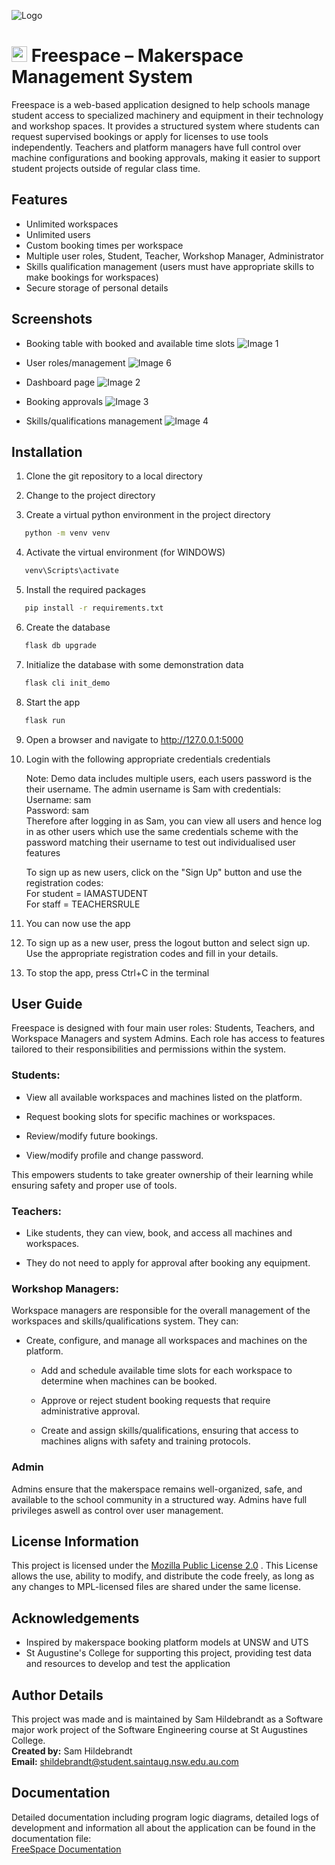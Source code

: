 
![Logo](https://github.com/SHildebrandt4472/FreeSpace/blob/main/logo.png?raw=true)

# <img src = "https://github.com/SHildebrandt4472/FreeSpace/blob/main/app/static/icons/logo.svg" height = 25px> Freespace – Makerspace Management System

Freespace is a web-based application designed to help schools manage student access to specialized machinery and equipment in their technology and workshop spaces. It provides a structured system where students can request supervised bookings or apply for licenses to use tools independently. Teachers and platform managers have full control over machine configurations and booking approvals, making it easier to support student projects outside of regular class time.

## Features

- Unlimited workspaces
- Unlimited users
- Custom booking times per workspace
- Multiple user roles, Student, Teacher, Workshop Manager, Administrator
- Skills qualification management (users must have appropriate skills to make bookings for workspaces)
- Secure storage of personal details

## Screenshots

* Booking table with booked and available time slots
![Image 1](https://github.com/SHildebrandt4472/FreeSpace/blob/main/Screenshots/readme_1.png)

* User roles/management
![Image 6](https://github.com/SHildebrandt4472/FreeSpace/blob/main/Screenshots/readme_6.png)

* Dashboard page
![Image 2](https://github.com/SHildebrandt4472/FreeSpace/blob/main/Screenshots/readme_2.png)

* Booking approvals
![Image 3](https://github.com/SHildebrandt4472/FreeSpace/blob/main/Screenshots/readme_3.png)

* Skills/qualifications management
![Image 4](https://github.com/SHildebrandt4472/FreeSpace/blob/main/Screenshots/readme_4.png)


## Installation

1. Clone the git repository to a local directory

2. Change to the project directory

3. Create a virtual python environment in the project directory

```bash
   python -m venv venv
```

4. Activate the virtual environment
  (for WINDOWS)

```bash
   venv\Scripts\activate
```

5. Install the required packages

```bash
   pip install -r requirements.txt
```

6. Create the database

```bash  
   flask db upgrade
```

7. Initialize the database with some demonstration data

```bash
   flask cli init_demo
```

8. Start the app

```bash
   flask run
```

9. Open a browser and navigate to http://127.0.0.1:5000

10. Login with the following appropriate credentials credentials<br>

    Note: Demo data includes multiple users, each users password is the their username. The admin username is Sam with credentials:<br>
    Username: sam<br>
    Password: sam<br>
    Therefore after logging in as Sam, you can view all users and hence log in as other users which use the same credentials scheme with the password matching their username to test out individualised user features

    To sign up as new users, click on the "Sign Up" button and use the registration codes:<br>
    For student = IAMASTUDENT<br>
    For staff = TEACHERSRULE<br>

12. You can now use the app

13. To sign up as a new user, press the logout button
    and select sign up. Use the appropriate registration codes and fill in your details.

14. To stop the app, press Ctrl+C in the terminal

## User Guide

Freespace is designed with four main user roles: Students, Teachers, and Workspace Managers and system Admins. Each role has access to features tailored to their responsibilities and permissions within the system.

### Students:

- View all available workspaces and machines listed on the platform.

- Request booking slots for specific machines or workspaces.

- Review/modify future bookings.

- View/modify profile and change password.

This empowers students to take greater ownership of their learning while ensuring safety and proper use of tools.

### Teachers:

- Like students, they can view, book, and access all machines and workspaces.

- They do not need to apply for approval after booking any equipment.


### Workshop Managers:

Workspace managers are responsible for the overall management of the workspaces and skills/qualifications system. They can:

- Create, configure, and manage all workspaces and machines on the platform.

    - Add and schedule available time slots for each workspace to determine when machines can be booked.

    - Approve or reject student booking requests that require administrative approval.

    - Create and assign skills/qualifications, ensuring that access to machines aligns with safety and training protocols.


### Admin

Admins ensure that the makerspace remains well-organized, safe, and available to the school community in a structured way. Admins have full privileges aswell as control over user management.


## License Information

This project is licensed under the [Mozilla Public License 2.0](https://github.com/SHildebrandt4472/FreeSpace/blob/main/LICENSE) . This License allows the use, ability to modify, and distribute the code freely, as long as any changes to MPL-licensed files are shared under the same license.


## Acknowledgements

- Inspired by makerspace booking platform models at UNSW and UTS
- St Augustine's College for supporting this project, providing test data and resources to develop and test the application

## Author Details

This project was made and is maintained by Sam Hildebrandt as a Software major work project of the Software Engineering course at St Augustines College.<br>
**Created by:** Sam Hildebrandt  
**Email:** shildebrandt@student.saintaug.nsw.edu.au.com  


## Documentation

Detailed documentation including program logic diagrams, detailed logs of development and information all about the application can be found in the documentation file:  
[FreeSpace Documentation](https://github.com/SHildebrandt4472/Task-Master/blob/main/freespace_documentation.pdf)
